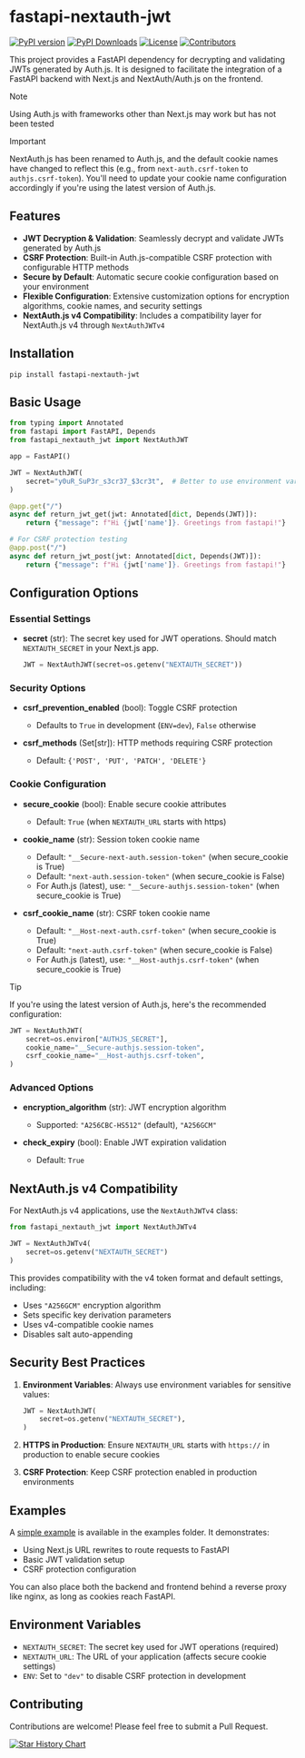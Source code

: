 # fastapi-nextauth-jwt

[![PyPI version](https://badge.fury.io/py/fastapi-nextauth-jwt.svg)](https://badge.fury.io/py/fastapi-nextauth-jwt)
[![PyPI Downloads](https://img.shields.io/pypi/dm/fastapi-nextauth-jwt)](https://pypi.org/project/fastapi-nextauth-jwt/)
[![License](https://img.shields.io/pypi/l/fastapi-nextauth-jwt)](https://github.com/yourusername/fastapi-nextauth-jwt/blob/main/LICENSE)
[![Contributors](https://img.shields.io/github/contributors/TCatshoek/fastapi-nextauth-jwt)](https://github.com/TCatshoek/fastapi-nextauth-jwt/graphs/contributors)

This project provides a FastAPI dependency for decrypting and validating JWTs generated by Auth.js. It is designed to facilitate the integration of a FastAPI backend with Next.js and NextAuth/Auth.js on the frontend.

> [!NOTE]
> Using Auth.js with frameworks other than Next.js may work but has not been tested

> [!IMPORTANT]
> NextAuth.js has been renamed to Auth.js, and the default cookie names have changed to reflect this (e.g., from `next-auth.csrf-token` to `authjs.csrf-token`). You'll need to update your cookie name configuration accordingly if you're using the latest version of Auth.js.

## Features

- **JWT Decryption & Validation**: Seamlessly decrypt and validate JWTs generated by Auth.js
- **CSRF Protection**: Built-in Auth.js-compatible CSRF protection with configurable HTTP methods
- **Secure by Default**: Automatic secure cookie configuration based on your environment
- **Flexible Configuration**: Extensive customization options for encryption algorithms, cookie names, and security settings
- **NextAuth.js v4 Compatibility**: Includes a compatibility layer for NextAuth.js v4 through `NextAuthJWTv4`

## Installation

```shell
pip install fastapi-nextauth-jwt
```

## Basic Usage

```python
from typing import Annotated
from fastapi import FastAPI, Depends
from fastapi_nextauth_jwt import NextAuthJWT

app = FastAPI()

JWT = NextAuthJWT(
    secret="y0uR_SuP3r_s3cr37_$3cr3t",  # Better to use environment variable
)

@app.get("/")
async def return_jwt_get(jwt: Annotated[dict, Depends(JWT)]):
    return {"message": f"Hi {jwt['name']}. Greetings from fastapi!"}

# For CSRF protection testing
@app.post("/")
async def return_jwt_post(jwt: Annotated[dict, Depends(JWT)]):
    return {"message": f"Hi {jwt['name']}. Greetings from fastapi!"}
```

## Configuration Options

### Essential Settings

- **secret** (str): The secret key used for JWT operations. Should match `NEXTAUTH_SECRET` in your Next.js app.
  ```python
  JWT = NextAuthJWT(secret=os.getenv("NEXTAUTH_SECRET"))
  ```

### Security Options

- **csrf_prevention_enabled** (bool): Toggle CSRF protection
  - Defaults to `True` in development (`ENV=dev`), `False` otherwise

- **csrf_methods** (Set[str]): HTTP methods requiring CSRF protection
  - Default: `{'POST', 'PUT', 'PATCH', 'DELETE'}`

### Cookie Configuration

- **secure_cookie** (bool): Enable secure cookie attributes
  - Default: `True` (when `NEXTAUTH_URL` starts with https)

- **cookie_name** (str): Session token cookie name
  - Default: `"__Secure-next-auth.session-token"` (when secure_cookie is True)
  - Default: `"next-auth.session-token"` (when secure_cookie is False)
  - For Auth.js (latest), use: `"__Secure-authjs.session-token"` (when secure_cookie is True)

- **csrf_cookie_name** (str): CSRF token cookie name
  - Default: `"__Host-next-auth.csrf-token"` (when secure_cookie is True)
  - Default: `"next-auth.csrf-token"` (when secure_cookie is False)
  - For Auth.js (latest), use: `"__Host-authjs.csrf-token"` (when secure_cookie is True)

> [!TIP]
> If you're using the latest version of Auth.js, here's the recommended configuration:
> ```python
> JWT = NextAuthJWT(
>     secret=os.environ["AUTHJS_SECRET"],
>     cookie_name="__Secure-authjs.session-token",
>     csrf_cookie_name="__Host-authjs.csrf-token",
> )
> ```

### Advanced Options

- **encryption_algorithm** (str): JWT encryption algorithm
  - Supported: `"A256CBC-HS512"` (default), `"A256GCM"`

- **check_expiry** (bool): Enable JWT expiration validation
  - Default: `True`

## NextAuth.js v4 Compatibility

For NextAuth.js v4 applications, use the `NextAuthJWTv4` class:

```python
from fastapi_nextauth_jwt import NextAuthJWTv4

JWT = NextAuthJWTv4(
    secret=os.getenv("NEXTAUTH_SECRET")
)
```

This provides compatibility with the v4 token format and default settings, including:
- Uses `"A256GCM"` encryption algorithm
- Sets specific key derivation parameters
- Uses v4-compatible cookie names
- Disables salt auto-appending

## Security Best Practices

1. **Environment Variables**: Always use environment variables for sensitive values:
   ```python
   JWT = NextAuthJWT(
       secret=os.getenv("NEXTAUTH_SECRET"),
   )
   ```

2. **HTTPS in Production**: Ensure `NEXTAUTH_URL` starts with `https://` in production to enable secure cookies

3. **CSRF Protection**: Keep CSRF protection enabled in production environments

## Examples

A [simple example](https://github.com/TCatshoek/fastapi-nextauth-jwt/tree/main/examples/simple) is available in the examples folder. It demonstrates:
- Using Next.js URL rewrites to route requests to FastAPI
- Basic JWT validation setup
- CSRF protection configuration

You can also place both the backend and frontend behind a reverse proxy like nginx, as long as cookies reach FastAPI.

## Environment Variables

- `NEXTAUTH_SECRET`: The secret key used for JWT operations (required)
- `NEXTAUTH_URL`: The URL of your application (affects secure cookie settings)
- `ENV`: Set to `"dev"` to disable CSRF protection in development

## Contributing

Contributions are welcome! Please feel free to submit a Pull Request.



[![Star History Chart](https://api.star-history.com/svg?repos=TCatshoek/fastapi-nextauth-jwt&type=Date)](https://star-history.com/#TCatshoek/fastapi-nextauth-jwt&Date)
